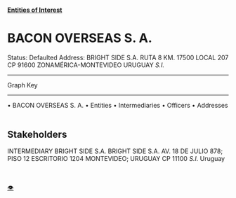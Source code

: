 #### [Entities of Interest](/list.html)
<link rel="stylesheet" type="text/css" href="../../assets/style.css">

<style>
body{background-image:url("http://eoi-graphs.s3-website-eu-west-1.amazonaws.com/BACON_OVERSEAS_S._A..png");background-repeat: no-repeat;background-size: contain;}
.markdown>p>span{background-color: white;}
</style>

# BACON OVERSEAS S. A.
<span>Status: Defaulted
Address: BRIGHT SIDE S.A. RUTA 8 KM. 17500 LOCAL 207  CP 91600  ZONAMÉRICA-MONTEVIDEO URUGUAY *S.I.*
</span>

---



<div class="legend">
Graph Key
<hr>
<span class="focus">• BACON OVERSEAS S. A.</span>
<span class="entity">• Entities</span>
<span class="intermediary">• Intermediaries</span>
<span class="officer">• Officers</span>
<span class="address">• Addresses</span>
</div><br>


## Stakeholders
<span>INTERMEDIARY
BRIGHT SIDE S.A.
BRIGHT SIDE S.A. AV. 18 DE JULIO 878; PISO 12 ESCRITORIO 1204 MONTEVIDEO; URUGUAY CP  11100 *S.I.*
Uruguay
</span>


<br><br><a class="contribute_button" href="Readme.md">👁</a>
